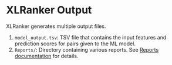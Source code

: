 # XLRanker Output

XLRanker generates multiple output files.

1. `model_output.tsv`: TSV file that contains the input features and prediction scores for pairs given to the ML model.
2. `Reports/`: Directory containing various reports. See [Reports documentation](./reports.md) for details.
